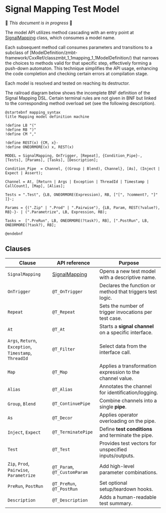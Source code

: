 <!-- (c) Copyright 2024 Zenseact AB -->
<!-- SPDX-License-Identifier: Apache-2.0 -->

# Signal Mapping Test Model

:construction: *This document is in progress* :construction:

The model API utilizes method cascading with an entry point at
[SignalMapping](../CxxRef/classzmbt_1_1mapping_1_1SignalMapping/) class, which consumes a model name.

Each subsequent method call consumes parameters and transitions to a
subclass of [ModelDefinition/zmbt-framework/CxxRef/classzmbt_1_1mapping_1_1ModelDefinition/) that narrows the choices to methods
valid for that specific step, effectively forming a push-down automaton.
This technique simplifies the API usage, enhancing the code completion
and checking certain errors at compilation stage.

Each model is resolved and tested on reaching its destructor.

The railroad diagram below shows the incomplete BNF definition of the
Signal Mapping DSL. Certain terminal rules are not given in BNF but linked to the
corresponding method overload set (see the following description).


```plantuml
@startebnf mapping_syntax
title Mapping model definition machine

!define LB "("
!define RB ")"
!define CM ","

!define REST(x) {CM, x}-
!define ONEORMORE(x) x, REST(x)

MODEL = SignalMapping, OnTrigger, [Repeat], {Condition_Pipe}-, [Tests], [Params], [Tasks], [Description];

Condition_Pipe  = Channel, {(Group | Blend), Channel}, [As], (Inject | Expect | Assert);

Channel = At, [Return | Args | Exception | ThreadId | Timestamp | CallCount], [Map], [Alias];

Tests = ".Test", {LB, ONEORMORE(Expression), RB, ["[", ?comment?, "]" ]}-;

Params = {(".Zip" | ".Prod" | ".Pairwise"), {LB, Param, REST(?value?), RB}-}- | (".Parametrize", LB, Expression, RB);

Tasks =  [".PreRun", LB, ONEORMORE(?task?), RB], [".PostRun", LB, ONEORMORE(?task?), RB];

@endebnf
```


## Clauses

| Clause                                                 | API reference              | Purpose                                                   |
| ------------------------------------------------------ | -------------------------- | --------------------------------------------------------- |
| `SignalMapping`|[SignalMapping](../CxxRef/classzmbt_1_1mapping_1_1SignalMapping/)| Opens a new test model with a descriptive name. |
| `OnTrigger`                                            |`@T_OnTrigger`              | Declares the function or method that triggers test logic. |
| `Repeat`                                               |`@T_Repeat`                 | Sets the number of trigger invocations per test case.     |
| `At`                                                   |`@T_At`                     | Starts a **signal channel** on a specific interface.      |
| `Args`, `Return`, `Exception`, `Timestamp`, `ThreadId` |`@T_Filter`                 | Select data from the interface call.                      |
| `Map`                                                  |`@T_Map`                    | Applies a transformation expression to the channel value. |
| `Alias`                                                |`@T_Alias`                  | Annotates the channel for identification/logging.         |
| `Group`, `Blend`                                       |`@T_ContinuePipe`           | Combine channels into a single **pipe**.                  |
| `As`                                                   |`@T_Decor`                  | Applies operator overloading on the pipe.                 |
| `Inject`, `Expect`                                     |`@T_TerminatePipe`          | Define **test conditions** and terminate the pipe.        |
| `Test`                                                 |`@T_Test`                   | Provides test vectors for unspecified inputs/outputs.     |
| `Zip`, `Prod`, `Pairwise`, `Parametrize`               |`@T_Param`, `@T_CustomParam`| Add high-level parameter combinations.                    |
| `PreRun`, `PostRun`                                    |`@T_PreRun`, `@T_PostRun`   | Set optional setup/teardown hooks.                        |
| `Description`                                          |`@T_Description`            | Adds a human-readable test summary.                       |
